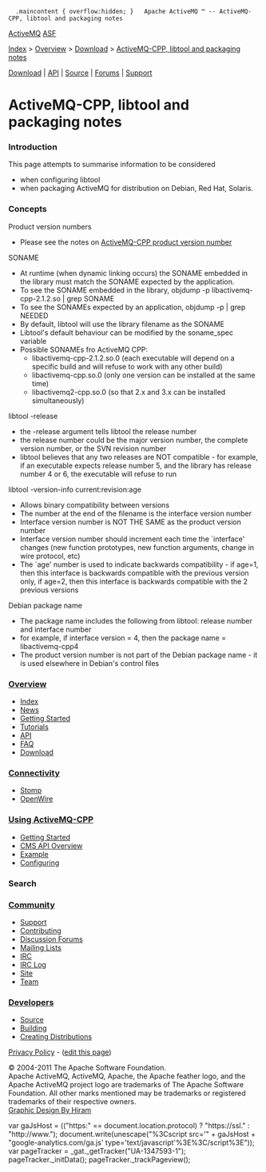       .maincontent { overflow:hidden; }   Apache ActiveMQ ™ -- ActiveMQ-CPP, libtool and packaging notes 

[ActiveMQ](http://activemq.apache.org/) [ASF](http://www.apache.org)

[Index](index.html) > [Overview](overview.html) > [Download](download.html) > [ActiveMQ-CPP, libtool and packaging notes](activemq-cpp-libtool-and-packaging-notes.html)

[Download](download.html) | [API](api.html) | [Source](source.html) | [Forums](http://activemq.apache.org/discussion-forums.html) | [Support](support.html)

ActiveMQ-CPP, libtool and packaging notes
=========================================

### Introduction

This page attempts to summarise information to be considered

*   when configuring libtool
*   when packaging ActiveMQ for distribution on Debian, Red Hat, Solaris.

### Concepts

Product version numbers

*   Please see the notes on [ActiveMQ-CPP product version number](activemq-cpp-product-version-number.html)

SONAME

*   At runtime (when dynamic linking occurs) the SONAME embedded in the library must match the SONAME expected by the application.
*   To see the SONAME embedded in the library, objdump -p libactivemq-cpp-2.1.2.so | grep SONAME
*   To see the SONAMEs expected by an application, objdump -p | grep NEEDED
*   By default, libtool will use the library filename as the SONAME
*   Libtool's default behaviour can be modified by the soname_spec variable
*   Possible SONAMEs fro ActiveMQ CPP:
    *   libactivemq-cpp-2.1.2.so.0 (each executable will depend on a specific build and will refuse to work with any other build)
    *   libactivemq-cpp.so.0 (only one version can be installed at the same time)
    *   libactivemq2-cpp.so.0 (so that 2.x and 3.x can be installed simultaneously)

libtool -release

*   the -release argument tells libtool the release number
*   the release number could be the major version number, the complete version number, or the SVN revision number
*   libtool believes that any two releases are NOT compatible - for example, if an executable expects release number 5, and the library has release number 4 or 6, the executable will refuse to run

libtool -version-info current:revision:age

*   Allows binary compatibility between versions
*   The number at the end of the filename is the interface version number
*   Interface version number is NOT THE SAME as the product version number
*   Interface version number should increment each time the `interface' changes (new function prototypes, new function arguments, change in wire protocol, etc)
*   The `age' number is used to indicate backwards compatibility - if age=1, then this interface is backwards compatible with the previous version only, if age=2, then this interface is backwards compatible with the 2 previous versions

Debian package name

*   The package name includes the following from libtool: release number and interface number
*   for example, if interface version = 4, then the package name = libactivemq-cpp4
*   The product version number is not part of the Debian package name - it is used elsewhere in Debian's control files

### [Overview](index.html)

*   [Index](index.html)
*   [News](news.html)
*   [Getting Started](getting-started.html)
*   [Tutorials](tutorials.html)
*   [API](api.html)
*   [FAQ](faq.html)
*   [Download](download.html)

### [Connectivity](connectivity.html)

*   [Stomp](stomp-support.html)
*   [OpenWire](openwire-support.html)

### [Using ActiveMQ-CPP](using-activemq-cpp.html)

*   [Getting Started](getting-started.html)
*   [CMS API Overview](cms-api-overview.html)
*   [Example](example.html)
*   [Configuring](configuring.html)

### Search

    
  

### [Community](community.html)

*   [Support](support.html)
*   [Contributing](http://activemq.apache.org/contributing.html)
*   [Discussion Forums](http://activemq.apache.org/discussion-forums.html)
*   [Mailing Lists](http://activemq.apache.org/mailing-lists.html)
*   [IRC](irc://irc.codehaus.org/activemq)
*   [IRC Log](http://servlet.uwyn.com/drone/log/hausbot/activemq)
*   [Site](site.html)
*   [Team](http://activemq.apache.org/team.html)

### [Developers](developers.html)

*   [Source](source.html)
*   [Building](building.html)
*   [Creating Distributions](creating-distributions.html)

[Privacy Policy](http://activemq.apache.org/privacy-policy.html) \- ([edit this page](https://cwiki.apache.org/confluence/pages/editpage.action?pageId=72106))

© 2004-2011 The Apache Software Foundation.  
Apache ActiveMQ, ActiveMQ, Apache, the Apache feather logo, and the Apache ActiveMQ project logo are trademarks of The Apache Software Foundation. All other marks mentioned may be trademarks or registered trademarks of their respective owners.  
[Graphic Design By Hiram](http://hiramchirino.com)

var gaJsHost = (("https:" == document.location.protocol) ? "https://ssl." : "http://www."); document.write(unescape("%3Cscript src='" + gaJsHost + "google-analytics.com/ga.js' type='text/javascript'%3E%3C/script%3E")); var pageTracker = \_gat.\_getTracker("UA-1347593-1"); pageTracker.\_initData(); pageTracker.\_trackPageview();